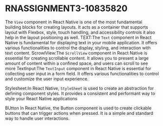 # RNASSIGNMENT3-10835820
 
  The `View` component in React Native is one of the most fundamental building blocks for creating layouts. It acts as a container that supports layout with Flexbox, style, touch handling, and accessibility controls
it also help in the layout positioning as well.
TEXT:The `Text` component in React Native is fundamental for displaying text in your mobile application. It offers various functionalities to control the display, styling, and interaction with text content.
ScrowlView:The `ScrollView` component in React Native is essential for creating scrollable content. It allows you to present a large amount of content within a confined space, and users can scroll to see more
TextInput:The `TextInput` component in React Native is essential for collecting user input in a form field. It offers various functionalities to control and customize the user input experience.

Stylesheet:In React Native, `StyleSheet` is used to create an abstraction for defining component styles. It provides a consistent and performant way to style your React Native applications

BUtton In React Native, the Button component is used to create clickable buttons that can trigger actions when pressed. It is a simple and standard way to handle user interactions.




